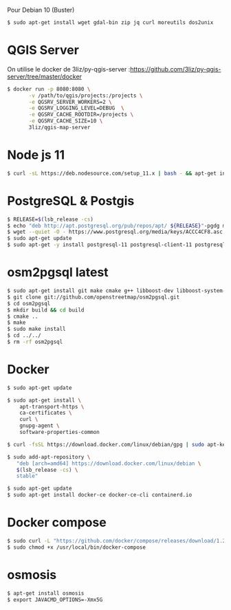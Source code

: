 Pour Debian 10 (Buster)

```sh
$ sudo apt-get install wget gdal-bin zip jq curl moreutils dos2unix
```
# QGIS Server

On utilise le docker de 3liz/py-qgis-server :https://github.com/3liz/py-qgis-server/tree/master/docker

```sh
$ docker run -p 8080:8080 \
       -v /path/to/qgis/projects:/projects \
       -e QGSRV_SERVER_WORKERS=2 \
       -e QGSRV_LOGGING_LEVEL=DEBUG  \
       -e QGSRV_CACHE_ROOTDIR=/projects \
       -e QGSRV_CACHE_SIZE=10 \
       3liz/qgis-map-server
```

# Node js 11
```sh
$ curl -sL https://deb.nodesource.com/setup_11.x | bash - && apt-get install -y nodejs
```

# PostgreSQL & Postgis 
```sh
$ RELEASE=$(lsb_release -cs)
$ echo "deb http://apt.postgresql.org/pub/repos/apt/ ${RELEASE}"-pgdg main | sudo tee  /etc/apt/sources.list.d/pgdg.list
$ wget --quiet -O - https://www.postgresql.org/media/keys/ACCC4CF8.asc | sudo apt-key add -
$ sudo apt-get update
$ sudo apt-get -y install postgresql-11 postgresql-client-11 postgresql-11-postgis-3
```

# osm2pgsql latest

```sh
$ sudo apt-get install git make cmake g++ libboost-dev libboost-system-dev libboost-filesystem-dev libexpat1-dev zlib1g-dev libbz2-dev libpq-dev libproj-dev lua5.2 liblua5.2-dev
$ git clone git://github.com/openstreetmap/osm2pgsql.git
$ cd osm2pgsql
$ mkdir build && cd build
$ cmake ..
$ make
$ sudo make install
$ cd ../../
$ rm -rf osm2pgsql
```

# Docker 

```sh
$ sudo apt-get update

$ sudo apt-get install \
    apt-transport-https \
    ca-certificates \
    curl \
    gnupg-agent \
    software-properties-common

$ curl -fsSL https://download.docker.com/linux/debian/gpg | sudo apt-key add -

$ sudo add-apt-repository \
   "deb [arch=amd64] https://download.docker.com/linux/debian \
   $(lsb_release -cs) \
   stable"

$ sudo apt-get update
$ sudo apt-get install docker-ce docker-ce-cli containerd.io
```

# Docker compose

```sh
$ sudo curl -L "https://github.com/docker/compose/releases/download/1.25.5/docker-compose-$(uname -s)-$(uname -m)" -o /usr/local/bin/docker-compose
$ sudo chmod +x /usr/local/bin/docker-compose
```

# osmosis

```sh
$ apt-get install osmosis
$ export JAVACMD_OPTIONS=-Xmx5G
```